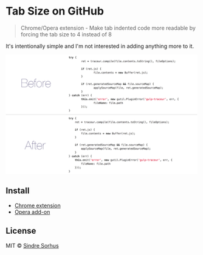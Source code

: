 # Tab Size on GitHub

> Chrome/Opera extension - Make tab indented code more readable by forcing the tab size to 4 instead of 8

It's intentionally simple and I'm not interested in adding anything more to it.

![](screenshot.png)


## Install

* [Chrome extension](https://chrome.google.com/webstore/detail/tab-size-on-github/ofjbgncegkdemndciafljngjbdpfmbkn)
* [Opera add-on](https://addons.opera.com/en/extensions/details/github-tab-size/)


## License

MIT © [Sindre Sorhus](http://sindresorhus.com)
